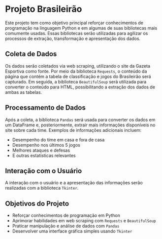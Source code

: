 # Projeto Brasileirão

Este projeto tem como objetivo principal reforçar conhecimentos de programação na linguagem Python e em algumas de suas bibliotecas mais comumente usadas. Essas bibliotecas serão utilizadas para agilizar os processos de extração, transformação e apresentação dos dados.

## Coleta de Dados

Os dados serão coletados via web scraping, utilizando o site da Gazeta Esportiva como fonte. Por meio da biblioteca `Requests`, o conteúdo da página que contém a tabela de classificação e jogos do Brasileirão será capturado. Em seguida, a biblioteca `BeautifulSoup` será utilizada para converter o conteúdo para HTML, possibilitando a extração dos dados de ambas as tabelas.

## Processamento de Dados

Após a coleta, a biblioteca `Pandas` será usada para converter os dados em um DataFrame e, posteriormente, extrair mais informações disponíveis no site sobre cada time. Exemplos de informações adicionais incluem:

- Desempenho do time em casa e fora de casa
- Desempenho nos últimos 5 jogos
- Melhores ataques e defesas
- E outras estatísticas relevantes

## Interação com o Usuário

A interação com o usuário e a apresentação das informações serão realizadas com a biblioteca `Tkinter`.

## Objetivos do Projeto

- Reforçar conhecimentos de programação em Python
- Aprimorar habilidades em web scraping com `Requests` e `BeautifulSoup`
- Praticar manipulação e análise de dados com `Pandas`
- Desenvolver uma interface gráfica simples usando `Tkinter`
